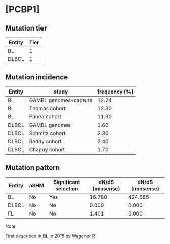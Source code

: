 # [PCBP1]

## Mutation tier

|Entity|Tier|
|------|----|
|BL    |1   |
|DLBCL |1   |

## Mutation incidence

|Entity|study                |frequency (%)|
|------|---------------------|-------------|
|BL    |GAMBL genomes+capture|12.24        |
|BL    |Thomas cohort        |12.30        |
|BL    |Panea cohort         |11.90        |
|DLBCL |GAMBL genomes        | 1.60        |
|DLBCL |Schmitz cohort       | 2.30        |
|DLBCL |Reddy cohort         | 2.40        |
|DLBCL |Chapuy cohort        | 1.70        |

## Mutation pattern

|Entity|aSHM|Significant selection|dN/dS (missense)|dN/dS (nonsense)|
|------|----|---------------------|----------------|----------------|
|BL    |No  |Yes                  |16.780          |424.685         |
|DLBCL |No  |No                   | 0.000          |  0.000         |
|FL    |No  |No                   | 1.401          |  0.000         |


> [!NOTE]
> First described in BL in 2015 by [Wagener R](https://pubmed.ncbi.nlm.nih.gov/26173642)